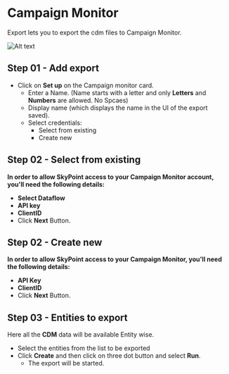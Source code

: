 # Campaign Monitor

Export lets you to export the cdm files to Campaign Monitor.

![Alt text](https://github.com/skypointcloud/platform/blob/master/docs/doc_snippets/CampaignMonitor_export.PNG)

## Step 01 - Add export

- Click on **Set up** on the Campaign monitor card.
    - Enter a Name. (Name starts with a letter and only **Letters** and **Numbers** are allowed. No Spcaes)
    - Display name (which displays the name in the UI of the export saved).
    - Select credentials:
      - Select from existing
      - Create new

## Step 02 - Select from existing
**In order to allow SkyPoint access to your Campaign Monitor account, you'll need the following details:**
- **Select Dataflow**
- **API key**
- **ClientID**
- Click **Next** Button.

## Step 02 - Create new
**In order to allow SkyPoint access to your Campaign Monitor, you'll need the following details:**
- **API Key** 
- **ClientID**
- Click **Next** Button.

## Step 03 - Entities to export
Here all the **CDM** data will be available Entity wise.
- Select the entities from the list to be exported
- Click **Create** and then click on three dot button and select **Run**.
    - The export will be started.







